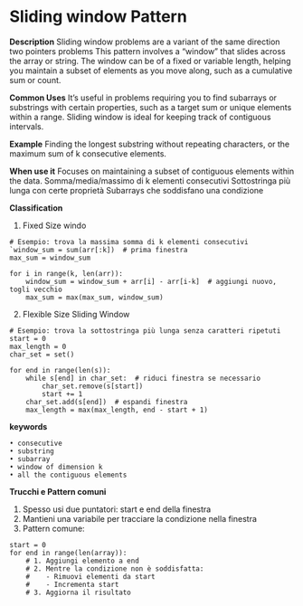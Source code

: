 # Sliding window Pattern

**Description**
Sliding window problems are a variant of the same direction two pointers problems
This pattern involves a “window” that slides across the array or string. The window can be of a fixed or variable length, 
helping you maintain a subset of elements as you move along, such as a cumulative sum or count.

**Common Uses**
It’s useful in problems requiring you to find subarrays or substrings with certain properties, such as a target sum or unique elements within a range. 
Sliding window is ideal for keeping track of contiguous intervals.

**Example**
Finding the longest substring without repeating characters, or the maximum sum of k consecutive elements.

**When use it**
Focuses on maintaining a subset of contiguous elements within the data.
Somma/media/massimo di k elementi consecutivi
Sottostringa più lunga con certe proprietà
Subarrays che soddisfano una condizione

**Classification**
1. Fixed Size windo
```
# Esempio: trova la massima somma di k elementi consecutivi
`window_sum = sum(arr[:k])  # prima finestra
max_sum = window_sum

for i in range(k, len(arr)):
    window_sum = window_sum + arr[i] - arr[i-k]  # aggiungi nuovo, togli vecchio
    max_sum = max(max_sum, window_sum)
```

2. Flexible Size Sliding Window
```
# Esempio: trova la sottostringa più lunga senza caratteri ripetuti
start = 0
max_length = 0
char_set = set()

for end in range(len(s)):
    while s[end] in char_set:  # riduci finestra se necessario
        char_set.remove(s[start])
        start += 1
    char_set.add(s[end])  # espandi finestra
    max_length = max(max_length, end - start + 1)
```

**keywords**
```
• consecutive
• substring
• subarray
• window of dimension k
• all the contiguous elements
```
**Trucchi e Pattern comuni**

1. Spesso usi due puntatori: start e end della finestra
2. Mantieni una variabile per tracciare la condizione nella finestra
3. Pattern comune:
```
start = 0
for end in range(len(array)):
    # 1. Aggiungi elemento a end
    # 2. Mentre la condizione non è soddisfatta:
    #    - Rimuovi elementi da start
    #    - Incrementa start
    # 3. Aggiorna il risultato
```